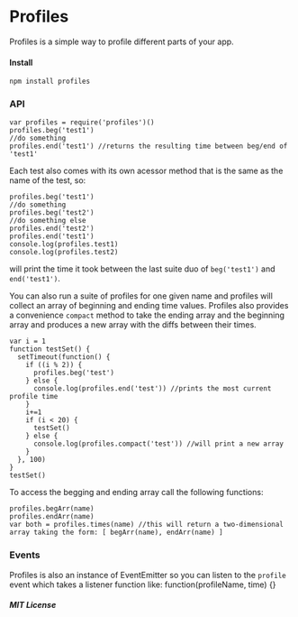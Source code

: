 
Profiles
========

Profiles is a simple way to profile different parts of your app.

#### Install

    npm install profiles

### API

    var profiles = require('profiles')()
    profiles.beg('test1')
    //do something
    profiles.end('test1') //returns the resulting time between beg/end of 'test1'

Each test also comes with its own acessor method that is the same as the name of the test, so:

    profiles.beg('test1')
    //do something
    profiles.beg('test2')
    //do something else
    profiles.end('test2')
    profiles.end('test1') 
    console.log(profiles.test1)
    console.log(profiles.test2)

will print the time it took between the last suite duo of  `beg('test1')` and `end('test1')`.

You can also run a suite of profiles for one given name and profiles will collect an array of beginning and ending time values.
Profiles also provides a convenience `compact` method to take the ending array and the beginning array and produces a new array with the diffs between their times.


    var i = 1
    function testSet() {
      setTimeout(function() {
        if ((i % 2)) {
          profiles.beg('test')
        } else {
          console.log(profiles.end('test')) //prints the most current profile time
        }
        i+=1
        if (i < 20) {
          testSet()
        } else {
          console.log(profiles.compact('test')) //will print a new array
        }
      }, 100)
    }
    testSet()

To access the begging and ending array call the following functions:

    profiles.begArr(name)
    profiles.endArr(name)
    var both = profiles.times(name) //this will return a two-dimensional array taking the form: [ begArr(name), endArr(name) ]
 

### Events
Profiles is also an instance of EventEmitter so you can listen to the `profile` event which takes a listener function like:
     function(profileName, time) {}

##### MIT License

